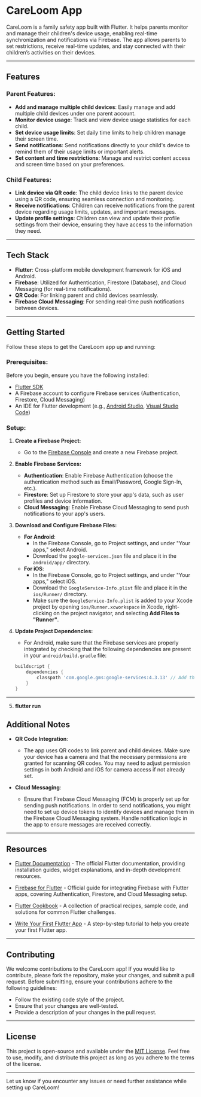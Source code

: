 # CareLoom App

CareLoom is a family safety app built with Flutter. It helps parents monitor and manage their children's device usage, enabling real-time synchronization and notifications via Firebase. The app allows parents to set restrictions, receive real-time updates, and stay connected with their children’s activities on their devices.

---

## Features

### Parent Features:
- **Add and manage multiple child devices**: Easily manage and add multiple child devices under one parent account.
- **Monitor device usage**: Track and view device usage statistics for each child.
- **Set device usage limits**: Set daily time limits to help children manage their screen time.
- **Send notifications**: Send notifications directly to your child's device to remind them of their usage limits or important alerts.
- **Set content and time restrictions**: Manage and restrict content access and screen time based on your preferences.

### Child Features:
- **Link device via QR code**: The child device links to the parent device using a QR code, ensuring seamless connection and monitoring.
- **Receive notifications**: Children can receive notifications from the parent device regarding usage limits, updates, and important messages.
- **Update profile settings**: Children can view and update their profile settings from their device, ensuring they have access to the information they need.

---

## Tech Stack

- **Flutter**: Cross-platform mobile development framework for iOS and Android.
- **Firebase**: Utilized for Authentication, Firestore (Database), and Cloud Messaging (for real-time notifications).
- **QR Code**: For linking parent and child devices seamlessly.
- **Firebase Cloud Messaging**: For sending real-time push notifications between devices.

---

## Getting Started

Follow these steps to get the CareLoom app up and running:

### Prerequisites:
Before you begin, ensure you have the following installed:

- [Flutter SDK](https://flutter.dev/docs/get-started/install)
- A Firebase account to configure Firebase services (Authentication, Firestore, Cloud Messaging)
- An IDE for Flutter development (e.g., [Android Studio](https://developer.android.com/studio), [Visual Studio Code](https://code.visualstudio.com/))

### Setup:

1. **Create a Firebase Project:**
    - Go to the [Firebase Console](https://console.firebase.google.com/) and create a new Firebase project.

2. **Enable Firebase Services:**
    - **Authentication**: Enable Firebase Authentication (choose the authentication method such as Email/Password, Google Sign-In, etc.).
    - **Firestore**: Set up Firestore to store your app's data, such as user profiles and device information.
    - **Cloud Messaging**: Enable Firebase Cloud Messaging to send push notifications to your app's users.

3. **Download and Configure Firebase Files:**
    - **For Android**:
        - In the Firebase Console, go to Project settings, and under "Your apps," select Android.
        - Download the `google-services.json` file and place it in the `android/app/` directory.
    - **For iOS**:
        - In the Firebase Console, go to Project settings, and under "Your apps," select iOS.
        - Download the `GoogleService-Info.plist` file and place it in the `ios/Runner/` directory.
        - Make sure the `GoogleService-Info.plist` is added to your Xcode project by opening `ios/Runner.xcworkspace` in Xcode, right-clicking on the project navigator, and selecting **Add Files to "Runner"**.

4. **Update Project Dependencies:**
    - For Android, make sure that the Firebase services are properly integrated by checking that the following dependencies are present in your `android/build.gradle` file:

   ```gradle
   buildscript {
       dependencies {
           classpath 'com.google.gms:google-services:4.3.13' // Add this line
       }
   }
---

5. **flutter run**


## Additional Notes

- **QR Code Integration**:
    - The app uses QR codes to link parent and child devices. Make sure your device has a camera and that the necessary permissions are granted for scanning QR codes. You may need to adjust permission settings in both Android and iOS for camera access if not already set.

- **Cloud Messaging**:
    - Ensure that Firebase Cloud Messaging (FCM) is properly set up for sending push notifications. In order to send notifications, you might need to set up device tokens to identify devices and manage them in the Firebase Cloud Messaging system. Handle notification logic in the app to ensure messages are received correctly.

---

## Resources

- [Flutter Documentation](https://flutter.dev/docs) - The official Flutter documentation, providing installation guides, widget explanations, and in-depth development resources.

- [Firebase for Flutter](https://firebase.flutter.dev/docs/overview) - Official guide for integrating Firebase with Flutter apps, covering Authentication, Firestore, and Cloud Messaging setup.

- [Flutter Cookbook](https://docs.flutter.dev/cookbook) - A collection of practical recipes, sample code, and solutions for common Flutter challenges.

- [Write Your First Flutter App](https://docs.flutter.dev/get-started/codelab) - A step-by-step tutorial to help you create your first Flutter app.

---

## Contributing

We welcome contributions to the CareLoom app! If you would like to contribute, please fork the repository, make your changes, and submit a pull request. Before submitting, ensure your contributions adhere to the following guidelines:

- Follow the existing code style of the project.
- Ensure that your changes are well-tested.
- Provide a description of your changes in the pull request.

---

## License

This project is open-source and available under the [MIT License](LICENSE). Feel free to use, modify, and distribute this project as long as you adhere to the terms of the license.

---

Let us know if you encounter any issues or need further assistance while setting up CareLoom!

